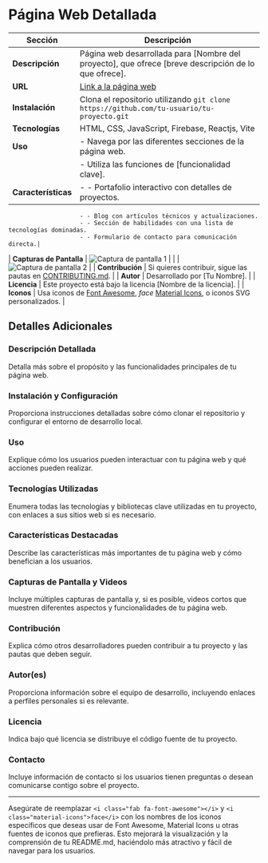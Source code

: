 # Página Web Detallada

| Sección             | Descripción                                                                                                                                                     |
|---------------------|-----------------------------------------------------------------------------------------------------------------------------------------------------------------|
| **Descripción**     | Página web desarrollada para [Nombre del proyecto], que ofrece [breve descripción de lo que ofrece].                                                             |
| **URL**             | [Link a la página web](https://developercesarmontilla.netlify.app/)                                                                                             |
| **Instalación**     | Clona el repositorio utilizando `git clone https://github.com/tu-usuario/tu-proyecto.git`                                                                        |
| **Tecnologías**     | HTML, CSS, JavaScript, Firebase, Reactjs, Vite                                                                                                                                 |
| **Uso**             | - Navega por las diferentes secciones de la página web.                                                                                                          |
|                     | - Utiliza las funciones de [funcionalidad clave].                                                                                                                |
| **Características** | - - Portafolio interactivo con detalles de proyectos.
                        - - Blog con artículos técnicos y actualizaciones.
                        - - Sección de habilidades con una lista de tecnologías dominadas.
                        - - Formulario de contacto para comunicación directa.|                                                                                                                    
| **Capturas de Pantalla** | ![Captura de pantalla 1](ruta/a/imagen1.png)                                                                                                                   |
|                         | ![Captura de pantalla 2](ruta/a/imagen2.png)                                                                                                                   |
| **Contribución**    | Si quieres contribuir, sigue las pautas en [CONTRIBUTING.md](link/a/contributing.md).                                                                           |
| **Autor**           | Desarrollado por [Tu Nombre].                                                                                                                                   |
| **Licencia**        | Este proyecto está bajo la licencia [Nombre de la licencia].                                                                                                     |
| **Iconos**          | Usa iconos de <i class="fab fa-font-awesome"></i> [Font Awesome](https://fontawesome.com/icons?d=gallery&m=free), <i class="material-icons">face</i> [Material Icons](https://material.io/resources/icons/), o iconos SVG personalizados. |

## Detalles Adicionales

### Descripción Detallada

Detalla más sobre el propósito y las funcionalidades principales de tu página web.

### Instalación y Configuración

Proporciona instrucciones detalladas sobre cómo clonar el repositorio y configurar el entorno de desarrollo local.

### Uso

Explique cómo los usuarios pueden interactuar con tu página web y qué acciones pueden realizar.

### Tecnologías Utilizadas

Enumera todas las tecnologías y bibliotecas clave utilizadas en tu proyecto, con enlaces a sus sitios web si es necesario.

### Características Destacadas

Describe las características más importantes de tu página web y cómo benefician a los usuarios.

### Capturas de Pantalla y Videos

Incluye múltiples capturas de pantalla y, si es posible, videos cortos que muestren diferentes aspectos y funcionalidades de tu página web.

### Contribución

Explica cómo otros desarrolladores pueden contribuir a tu proyecto y las pautas que deben seguir.

### Autor(es)

Proporciona información sobre el equipo de desarrollo, incluyendo enlaces a perfiles personales si es relevante.

### Licencia

Indica bajo qué licencia se distribuye el código fuente de tu proyecto.

### Contacto

Incluye información de contacto si los usuarios tienen preguntas o desean comunicarse contigo sobre el proyecto.

---

Asegúrate de reemplazar `<i class="fab fa-font-awesome"></i>` y `<i class="material-icons">face</i>` con los nombres de los iconos específicos que deseas usar de Font Awesome, Material Icons u otras fuentes de iconos que prefieras. Esto mejorará la visualización y la comprensión de tu README.md, haciéndolo más atractivo y fácil de navegar para los usuarios.
